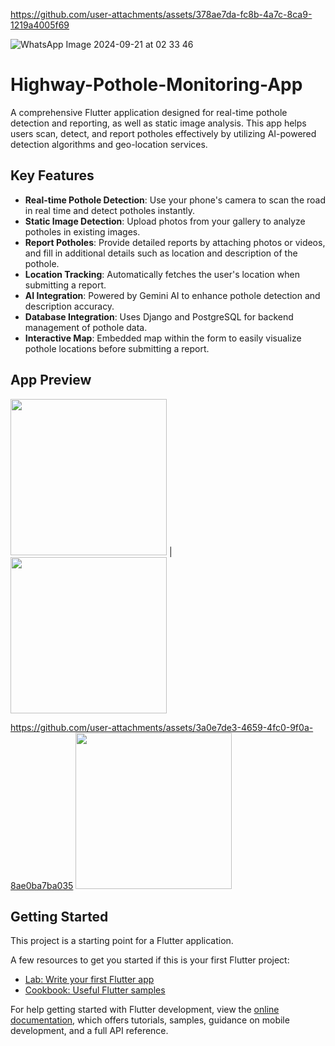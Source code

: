 

https://github.com/user-attachments/assets/378ae7da-fc8b-4a7c-8ca9-1219a4005f69

![WhatsApp Image 2024-09-21 at 02 33 46](https://github.com/user-attachments/assets/a2992814-dd25-441b-9157-fe77e9531378)








# Highway-Pothole-Monitoring-App

A comprehensive Flutter application designed for real-time pothole detection and reporting, as well as static image analysis. This app helps users scan, detect, and report potholes effectively by utilizing AI-powered detection algorithms and geo-location services.

## Key Features

- **Real-time Pothole Detection**: Use your phone's camera to scan the road in real time and detect potholes instantly.
- **Static Image Detection**: Upload photos from your gallery to analyze potholes in existing images.
- **Report Potholes**: Provide detailed reports by attaching photos or videos, and fill in additional details such as location and description of the pothole.
- **Location Tracking**: Automatically fetches the user's location when submitting a report.
- **AI Integration**: Powered by Gemini AI to enhance pothole detection and description accuracy.
- **Database Integration**: Uses Django and PostgreSQL for backend management of pothole data.
- **Interactive Map**: Embedded map within the form to easily visualize pothole locations before submitting a report.
  
## App Preview


<img src="https://github.com/user-attachments/assets/f41fba8f-860e-439d-a84c-2028937b90a8" width="250"/> | <img src="https://github.com/user-attachments/assets/d5b7f32c-2457-4ef4-ab6d-8f1d54359bde" width="250"/> 

https://github.com/user-attachments/assets/3a0e7de3-4659-4fc0-9f0a-8ae0ba7ba035   <img src="https://github.com/user-attachments/assets/4ebc04c3-b53a-40ab-a022-955b992e54d6" width="250"/> 




## Getting Started

This project is a starting point for a Flutter application.

A few resources to get you started if this is your first Flutter project:

- [Lab: Write your first Flutter app](https://docs.flutter.dev/get-started/codelab)
- [Cookbook: Useful Flutter samples](https://docs.flutter.dev/cookbook)

For help getting started with Flutter development, view the
[online documentation](https://docs.flutter.dev/), which offers tutorials,
samples, guidance on mobile development, and a full API reference.
